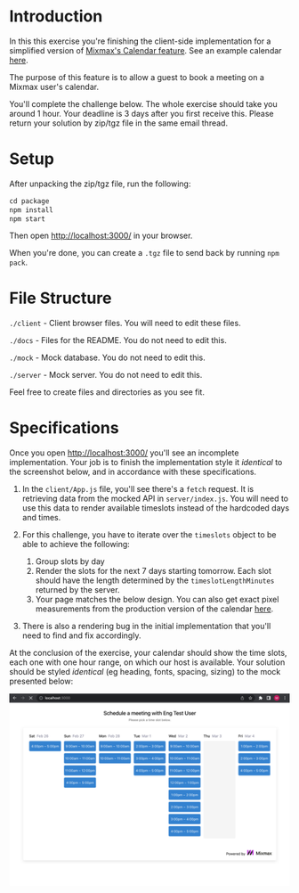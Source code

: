 # Introduction

In this this exercise you're finishing the client-side implementation for a simplified version of [Mixmax's Calendar feature](https://www.mixmax.com/calendar). See an example calendar [here](https://cal.mixmax.com/demo/30).

The purpose of this feature is to allow a guest to book a meeting on a Mixmax user's calendar.

You'll complete the challenge below. The whole exercise should take you around 1 hour. Your deadline is 3 days after you first receive this. Please return your solution by zip/tgz file in the same email thread.

# Setup

After unpacking the zip/tgz file, run the following:

```
cd package
npm install
npm start
```

Then open <http://localhost:3000/> in your browser.

When you're done, you can create a `.tgz` file to send back by running `npm pack`.

# File Structure

`./client` - Client browser files. You will need to edit these files.

`./docs` - Files for the README. You do not need to edit this.

`./mock` - Mock database. You do not need to edit this.

`./server` - Mock server. You do not need to edit this.

Feel free to create files and directories as you see fit.

# Specifications

Once you open <http://localhost:3000/> you'll see an incomplete implementation. Your job is to finish the implementation style it _identical_ to the screenshot below, and in accordance with these specifications.

1. In the `client/App.js` file, you'll see there's a `fetch` request. It is retrieving data from the mocked API in `server/index.js`. You will need to use this data to render available timeslots instead of the hardcoded days and times.

2. For this challenge, you have to iterate over the `timeslots` object to be able to achieve the following:

    1. Group slots by day
    2. Render the slots for the next 7 days starting tomorrow. Each slot should have the length determined by the `timeslotLengthMinutes` returned by the server.
    3. Your page matches the below design. You can also get exact pixel measurements from the production version of the calendar [here](https://cal.mixmax.com/demo/30).

3. There is also a rendering bug in the initial implementation that you'll need to find and fix accordingly.

At the conclusion of the exercise, your calendar should show the time slots, each one with one hour range, on which our host is available. Your solution should be styled _identical_ (eg heading, fonts, spacing, sizing) to the mock presented below:

![Meeting times](docs/demo.png)

